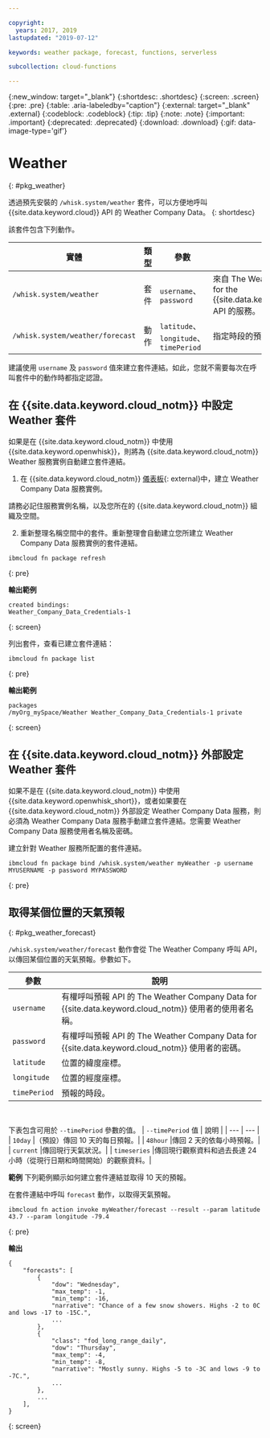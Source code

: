 ```yaml
---

copyright:
  years: 2017, 2019
lastupdated: "2019-07-12"

keywords: weather package, forecast, functions, serverless

subcollection: cloud-functions

---
```


{:new_window: target="_blank"}
{:shortdesc: .shortdesc}
{:screen: .screen}
{:pre: .pre}
{:table: .aria-labeledby="caption"}
{:external: target="_blank" .external}
{:codeblock: .codeblock}
{:tip: .tip}
{:note: .note}
{:important: .important}
{:deprecated: .deprecated}
{:download: .download}
{:gif: data-image-type='gif'}


# Weather
{: #pkg_weather}

透過預先安裝的 `/whisk.system/weather` 套件，可以方便地呼叫 {{site.data.keyword.cloud}} API 的 Weather Company Data。
{: shortdesc}

該套件包含下列動作。

|實體|類型|參數|說明|
| --- | --- | --- | --- |
| `/whisk.system/weather` |套件| `username`、`password` |來自 The Weather Company Data for the {{site.data.keyword.cloud_notm}} API 的服務。|
|`/whisk.system/weather/forecast` |動作|`latitude`、`longitude`、`timePeriod`|指定時段的預測。|

建議使用 `username` 及 `password` 值來建立套件連結。如此，您就不需要每次在呼叫套件中的動作時都指定認證。

## 在 {{site.data.keyword.cloud_notm}} 中設定 Weather 套件

如果是在 {{site.data.keyword.cloud_notm}} 中使用 {{site.data.keyword.openwhisk}}，則將為 {{site.data.keyword.cloud_notm}} Weather 服務實例自動建立套件連結。

1. 在 {{site.data.keyword.cloud_notm}} [儀表板](https://cloud.ibm.com){: external}中，建立 Weather Company Data 服務實例。

  請務必記住服務實例名稱，以及您所在的 {{site.data.keyword.cloud_notm}} 組織及空間。

2. 重新整理名稱空間中的套件。重新整理會自動建立您所建立 Weather Company Data 服務實例的套件連結。
  ```
  ibmcloud fn package refresh
  ```
  {: pre}

  **輸出範例**
  ```
  created bindings:
  Weather_Company_Data_Credentials-1
  ```
  {: screen}

  列出套件，查看已建立套件連結：
  ```
  ibmcloud fn package list
  ```
  {: pre}

  **輸出範例**
  ```
  packages
  /myOrg_mySpace/Weather Weather_Company_Data_Credentials-1 private
  ```
  {: screen}

## 在 {{site.data.keyword.cloud_notm}} 外部設定 Weather 套件

如果不是在 {{site.data.keyword.cloud_notm}} 中使用 {{site.data.keyword.openwhisk_short}}，或者如果要在 {{site.data.keyword.cloud_notm}} 外部設定 Weather Company Data 服務，則必須為 Weather Company Data 服務手動建立套件連結。您需要 Weather Company Data 服務使用者名稱及密碼。

建立針對 Weather 服務所配置的套件連結。
```
ibmcloud fn package bind /whisk.system/weather myWeather -p username MYUSERNAME -p password MYPASSWORD
```
{: pre}

## 取得某個位置的天氣預報
{: #pkg_weather_forecast}

`/whisk.system/weather/forecast` 動作會從 The Weather Company 呼叫 API，以傳回某個位置的天氣預報。參數如下。

| 參數 |說明|
| --- | --- |
| `username` |有權呼叫預報 API 的 The Weather Company Data for {{site.data.keyword.cloud_notm}} 使用者的使用者名稱。|
| `password` |有權呼叫預報 API 的 The Weather Company Data for {{site.data.keyword.cloud_notm}} 使用者的密碼。|
| `latitude` |位置的緯度座標。|
| `longitude` |位置的經度座標。|
| `timePeriod` |預報的時段。|
</br>

下表包含可用於 `--timePeriod` 參數的值。
| `--timePeriod` 值 | 說明 |
| --- | --- |
| `10day` |（預設）傳回 10 天的每日預報。|
| `48hour` |傳回 2 天的依每小時預報。|
| `current` |傳回現行天氣狀況。|
| `timeseries` |傳回現行觀察資料和過去長達 24 小時（從現行日期和時間開始）的觀察資料。|


**範例**
下列範例顯示如何建立套件連結並取得 10 天的預報。

在套件連結中呼叫 `forecast` 動作，以取得天氣預報。
```
ibmcloud fn action invoke myWeather/forecast --result --param latitude 43.7 --param longitude -79.4
```
{: pre}

**輸出**
```
{
    "forecasts": [
        {
            "dow": "Wednesday",
            "max_temp": -1,
            "min_temp": -16,
            "narrative": "Chance of a few snow showers. Highs -2 to 0C and lows -17 to -15C.",
            ...
        },
        {
            "class": "fod_long_range_daily",
            "dow": "Thursday",
            "max_temp": -4,
            "min_temp": -8,
            "narrative": "Mostly sunny. Highs -5 to -3C and lows -9 to -7C.",
            ...
        },
        ...
    ],
}
```
{: screen}


